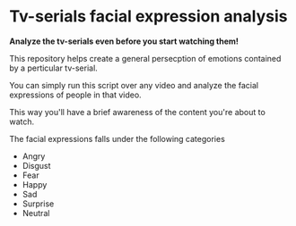 # Tv-serials facial expression analysis

**Analyze the tv-serials even before you start watching them!**

This repository helps create a general persecption of emotions contained by a perticular tv-serial.

You can simply run this script over any video and analyze the facial expressions of people in that video.

This way you'll have a brief awareness of the content you're about to watch.

The facial expressions falls under the following categories 

* Angry
* Disgust
* Fear
* Happy
* Sad
* Surprise
* Neutral
